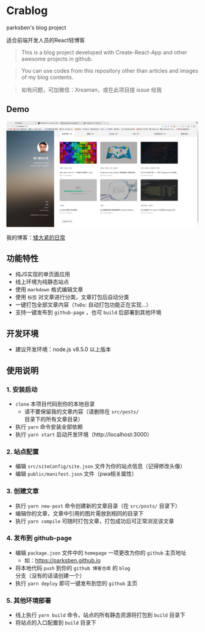 # Crablog

parksben's blog project

适合前端开发人员的React轻博客

> This is a blog project developed with Create-React-App and other awesome projects in github.

> You can use codes from this repository other than articles and images of my blog contents.

> 如有问题，可加微信：Xreaman，或在此项目提 issue 给我

## Demo

![parksben's blog](./preview.png)

我的博客：[矮大紧的日常](https://parksben.github.io)

## 功能特性

* 纯JS实现的单页面应用
* 线上环境为纯静态站点
* 使用 `markdown` 格式编辑文章
* 使用 `标签` 对文章进行分类，文章打包后自动分类
* 一键打包全部文章内容（`ToDo`: 自动打包功能正在实现...）
* 支持一键发布到 `github-page` ，也可 `build` 后部署到其他环境

## 开发环境

* 建议开发环境：node.js v8.5.0 以上版本

## 使用说明

### 1. 安装启动

* `clone` 本项目代码到你的本地目录
  * 请不要保留我的文章内容（请删除在 `src/posts/` 目录下的所有文章目录）
* 执行 `yarn` 命令安装全部依赖
* 执行 `yarn start` 启动开发环境（http://localhost:3000）

### 2. 站点配置

* 编辑 `src/siteConfig/site.json` 文件为你的站点信息（记得修改头像）
* 编辑 `public/manifest.json` 文件（pwa相关属性）

### 3. 创建文章

* 执行 `yarn new-post` 命令创建新的文章目录（在 `src/posts/` 目录下）
* 编辑你的文章，文章中引用的图片需放到相同的目录下
* 执行 `yarn compile` 可随时打包文章，打包成功后可正常浏览该文章

### 4. 发布到 github-page

* 编辑 `package.json` 文件中的 `homepage` 一项更改为你的 `github` 主页地址
  * 如：https://parksben.github.io
* 将本地代码 `push` 到你的 `github 博客仓库` 的 `blog` 分支（没有的话请创建一个）
* 执行 `yarn deploy` 即可一键发布到您的 `github` 主页

### 5. 其他环境部署

* 线上执行 `yarn build` 命令，站点的所有静态资源将打包到 `build` 目录下
* 将站点的入口配置到 `build` 目录下

